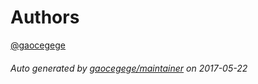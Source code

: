 # Authors

[@gaocegege](https://github.com/gaocegege)

###### Auto generated by [gaocegege/maintainer](https://github.com/gaocegege/maintainer) on 2017-05-22
